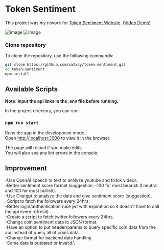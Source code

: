 # Token Sentiment

This project was my rework for [Token Sentiment Website](https://token-sentiment.com/). ([Video Demo](https://youtu.be/zu_Y2wRAhIE))

![image](https://github.com/xatxay/token-sentiment/assets/29783278/dc7b25a8-84bf-47ce-9a68-63096a366528)
![image](https://github.com/xatxay/token-sentiment/assets/29783278/6265168f-f657-457f-80a5-09fa4e928fe7)

### Clone repository

To clone the repository, use the following commands:

```sh
git clone https://github.com/xatxay/token-sentiment.git
cd token-sentiment
npm install
```

## Available Scripts

**Note: Input the api links in the .env file before running.**

In the project directory, you can run:

### `npm run start`

Runs the app in the development mode.\
Open [http://localhost:3000](http://localhost:3000) to view it in the browser.

The page will reload if you make edits.\
You will also see any lint errors in the console.

## Improvement

-Use OpenAI speech to text to analyze youtube and tiktok videos.\
-Better sentiment score format (suggestion: -100 for most bearish 0 neutral and 100 for most bullish).\
-Use Chatgpt to analyze the data and give sentiment score (suggestion).\
-Script to fetch the followers every 24hrs.\
-Better login/authentication (use jwt with expiration so it doesn't have to call the api every refresh) .\
-Create a script to fetch twitter followers every 24hrs.\
-Change coin sentiment data to JSON format.\
-Have an option to put header/params to query specific coin data from the api instead of query all of coins data.\
-Change format for backend data handling.\
-Some data is outdated or invalid.\
